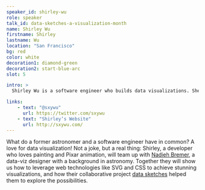 ```yaml
---
speaker_id: shirley-wu
role: speaker
talk_id: data-sketches-a-visualization-month
name: Shirley Wu
firstname: Shirley
lastname: Wu
location: "San Francisco"
bg: red
color: white
decoration1: diamond-green
decoration2: start-blue-arc
slot: 5

intro: >
  Shirley Wu is a software engineer who builds data visualizations. She is the creator of many wonderful <a href="https://d3js.org/">D3</a> projects and currently works freelance.

links:
    - text: "@sxywu"
      url: https://twitter.com/sxywu
    - text: "Shirley’s Website"
      url: http://sxywu.com/
---
```


<p>
What do a former astronomer and a software engineer have in common? A love for data visualization! Not a joke, but a real thing: Shirley, a developer who loves painting and Pixar animation, will team up with
<a href="nadieh-bremer.html">Nadieh Bremer</a>, a data-viz designer with a background in astronomy. Together they will show us how to leverage web technologies like SVG and CSS to achieve stunning visualizations, and how their collaborative project <a href="http://www.datasketch.es/">data sketches</a> helped them to explore the possibilities.
</p>
